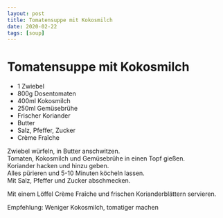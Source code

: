 ```yaml
---
layout: post
title: Tomatensuppe mit Kokosmilch
date: 2020-02-22
tags: [soup]
---
```

# Tomatensuppe mit Kokosmilch

- 1 Zwiebel
- 800g Dosentomaten
- 400ml Kokosmilch
- 250ml Gemüsebrühe
- Frischer Koriander
- Butter
- Salz, Pfeffer, Zucker
- Crème Fraîche

Zwiebel würfeln, in Butter anschwitzen.  
Tomaten, Kokosmilch und Gemüsebrühe in einen Topf gießen.  
Koriander hacken und hinzu geben.  
Alles pürieren und 5-10 Minuten köcheln lassen.  
Mit Salz, Pfeffer und Zucker abschmecken.  
  
Mit einem Löffel Crème Fraîche und frischen Korianderblättern servieren.  
  
Empfehlung: Weniger Kokosmilch, tomatiger machen  
